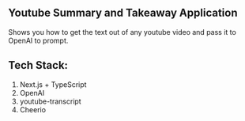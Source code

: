 ## Youtube Summary and Takeaway Application

Shows you how to get the text out of any youtube video and pass it to OpenAI to prompt.

## Tech Stack:

1. Next.js + TypeScript
2. OpenAI
3. youtube-transcript
4. Cheerio
